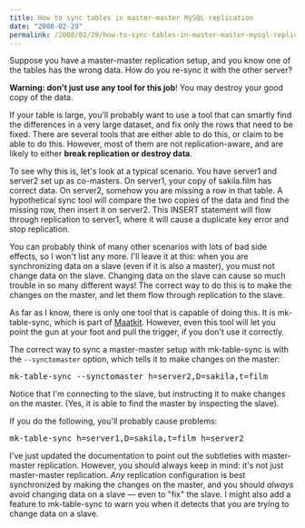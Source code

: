 ```yaml
---
title: How to sync tables in master-master MySQL replication
date: "2008-02-29"
permalink: /2008/02/29/how-to-sync-tables-in-master-master-mysql-replication/
---
```

Suppose you have a master-master replication setup, and you know one of the tables has the wrong data. How do you re-sync it with the other server?

**Warning: don't just use any tool for this job**! You may destroy your good copy of the data.

If your table is large, you'll probably want to use a tool that can smartly find the differences in a very large dataset, and fix only the rows that need to be fixed. There are several tools that are either able to do this, or claim to be able to do this. However, most of them are not replication-aware, and are likely to either **break replication or destroy data**.

To see why this is, let's look at a typical scenario. You have server1 and server2 set up as co-masters. On server1, your copy of sakila.film has correct data. On server2, somehow you are missing a row in that table. A hypothetical sync tool will compare the two copies of the data and find the missing row, then insert it on server2. This INSERT statement will flow through replication to server1, where it will cause a duplicate key error and stop replication.

You can probably think of many other scenarios with lots of bad side effects, so I won't list any more. I'll leave it at this: when you are synchronizing data on a slave (even if it is also a master), you must not change data on the slave. Changing data on the slave can cause so much trouble in so many different ways! The correct way to do this is to make the changes on the master, and let them flow through replication to the slave.

As far as I know, there is only one tool that is capable of doing this. It is mk-table-sync, which is part of [Maatkit][1]. However, even this tool will let you point the gun at your foot and pull the trigger, if you don't use it correctly.

The correct way to sync a master-master setup with mk-table-sync is with the `--synctomaster` option, which tells it to make changes on the master:

<pre>mk-table-sync --synctomaster h=server2,D=sakila,t=film</pre>

Notice that I'm connecting to the slave, but instructing it to make changes on the master. (Yes, it is able to find the master by inspecting the slave).

If you do the following, you'll probably cause problems:

<pre>mk-table-sync h=server1,D=sakila,t=film h=server2</pre>

I've just updated the documentation to point out the subtleties with master-master replication. However, you should always keep in mind: it's not just master-master replication. *Any* replication configuration is best synchronized by making the changes on the master, and you should *always* avoid changing data on a slave &#8212; even to "fix" the slave. I might also add a feature to mk-table-sync to warn you when it detects that you are trying to change data on a slave.

 [1]: http://code.google.com/p/maatkit/
